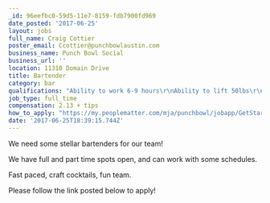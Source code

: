 ```yaml
---
_id: 96eefbc0-59d5-11e7-8159-fdb7900fd969
date_posted: '2017-06-25'
layout: jobs
full_name: Craig Cottier
poster_email: Ccottier@punchbowlaustin.com
business_name: Punch Bowl Social
business_url: ''
location: 11310 Domain Drive
title: Bartender
category: bar
qualifications: "Ability to work 6-9 hours\r\nAbility to lift 50lbs\r\nStanding\r\nCraft cocktail knowledge preferred \r\n1 year experience preferred\r\nGood attitude"
job_type: full_time
compensation: 2.13 + tips
how_to_apply: "https://my.peoplematter.com/mja/punchbowl/jobapp/GetStarted?jobOpenings=b5522d70-595b-4691-9ffe-a562017bf42c&refererUrl=https://dev.forkandknife.com/pm/punchbowl/v2/\r\n\r\n\r\n\r\nPlease follow the link above to apply"
date: '2017-06-25T18:39:15.744Z'
---
```

We need some stellar bartenders for our team! 

We have full and part time spots open, and can work with some schedules. 

Fast paced, craft cocktails, fun team. 

Please follow the link posted below to apply!
